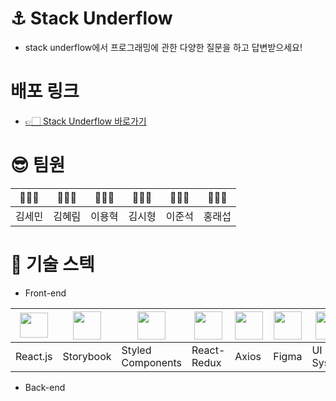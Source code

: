 # ⚓️ Stack Underflow
 - stack underflow에서 프로그래밍에 관한 다양한 질문을 하고 답변받으세요!

# 배포 링크
 - <a href="http://stack-underflow.s3-website.ap-northeast-2.amazonaws.com"> 👉🏻 Stack Underflow 바로가기 </a>

# 😎 팀원
|🙋🏻‍♀️|🙋🏻‍♀️|🙋🏻‍♂️|🙋🏻‍♂️|🙋🏻‍♂️|🙋🏻‍♂️|
|---|---|---|---|---|---|
|김세민|김혜림|이용혁|김시형|이준석|홍래섭|

# 📖 기술 스텍
 - Front-end
   
  |<img src="https://upload.wikimedia.org/wikipedia/commons/thumb/a/a7/React-icon.svg/2300px-React-icon.svg.png" width="45px" height="40px"/>|<img src="https://www.svgrepo.com/show/354397/storybook-icon.svg" width="45px" height="45px"/>|<img src="https://www.daggala.com/static/228867c3668e439101821568a8a03b54/19ca5/sc.png" width="45px" height="45px"/>|<img src="https://cdn.worldvectorlogo.com/logos/redux.svg" width="45px" height="45px"/>|<img src="https://user-images.githubusercontent.com/8939680/57233882-20344080-6fe5-11e9-9086-d20a955bed59.png" width="45px" height="45px"/>|<img src="https://cdn.sanity.io/images/599r6htc/localized/46a76c802176eb17b04e12108de7e7e0f3736dc6-1024x1024.png?w=804&q=75&fit=max&auto=format&dpr=2" width="45px" height="45px"/>|<img src="https://www.appschopper.com/assets/service-images/ui-ux-design.png" width="45px" height="45px"/>
  |---|---|---|---|---|---|---|
  |React.js|Storybook|Styled Components|React-Redux|Axios|Figma|UI System|
 - Back-end

